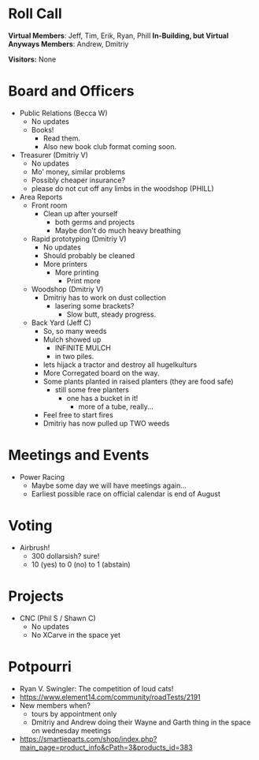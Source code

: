 Roll Call
=========
**Virtual Members**: Jeff, Tim, Erik, Ryan, Phill
**In-Building, but Virtual Anyways Members**:  Andrew, Dmitriy

**Visitors:** None

Board and Officers
==================
- Public Relations (Becca W)
  - No updates
  - Books!
    - Read them.
    - Also new book club format coming soon.
- Treasurer (Dmitriy V)
  - No updates
  - Mo' money, similar problems
   - Possibly cheaper insurance?
    - please do not cut off any limbs in the woodshop (PHILL)
- Area Reports
  - Front room
    - Clean up after yourself 
      - both germs and projects
      - Maybe don't do much heavy breathing
  - Rapid prototyping (Dmitriy V)
    - No updates
    - Should probably be cleaned
    - More printers
      - More printing
        - Print more
  - Woodshop (Dmitriy V)
    - Dmitriy has to work on dust collection
      - lasering some brackets?  
        - Slow butt, steady progress.
  - Back Yard (Jeff C)
    - So, so many weeds
    - Mulch showed up
      - INFINITE MULCH
      - in two piles.
    - lets hijack a tractor and destroy all hugelkulturs
    - More Corregated board on the way.
    - Some plants planted in raised planters (they are food safe)
      - still some free planters
        - one has a bucket in it!
          - more of a tube, really...
    - Feel free to start fires
    - Dmitriy has now pulled up TWO weeds

Meetings and Events
===================
- Power Racing
  - Maybe some day we will have meetings again...
  - Earliest possible race on official calendar is end of August
  
Voting
======
- Airbrush!
  - 300 dollarsish? sure!
  - 10 (yes) to 0 (no) to 1 (abstain)

Projects
========
- CNC (Phil S / Shawn C)
  - No updates
  - No XCarve in the space yet

Potpourri
=========
- Ryan V. Swingler: The competition of loud cats!
- https://www.element14.com/community/roadTests/2191
- New members when?
  - tours by appointment only
  - Dmitriy and Andrew doing their Wayne and Garth thing in the space on wednesday meetings
- https://smartieparts.com/shop/index.php?main_page=product_info&cPath=3&products_id=383
